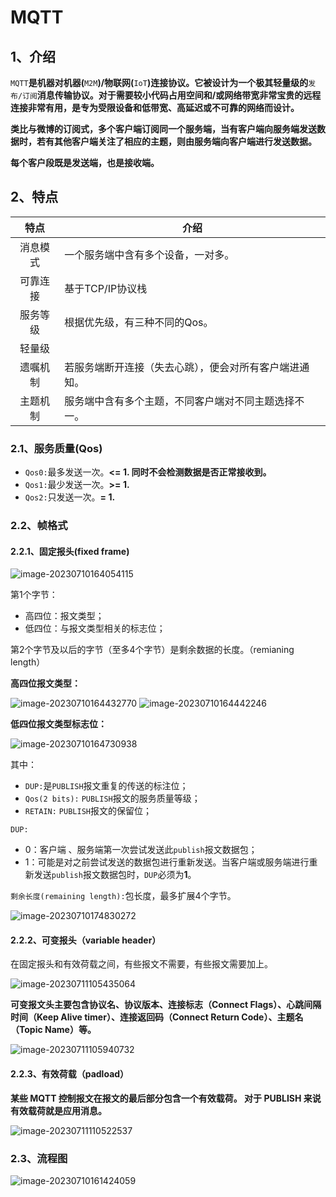 # MQTT

## 1、介绍

`MQTT`**是机器对机器(**`M2M`**)/物联网(**`IoT`**)连接协议。它被设计为一个极其轻量级的**`发布/订阅`**消息传输协议。对于需要较小代码占用空间和/或网络带宽非常宝贵的远程连接非常有用，是专为受限设备和低带宽、高延迟或不可靠的网络而设计。**

**类比与微博的订阅式，多个客户端订阅同一个服务端，当有客户端向服务端发送数据时，若有其他客户端关注了相应的主题，则由服务端向客户端进行发送数据。**

**每个客户段既是发送端，也是接收端。**

## 2、特点

|   特点   | 介绍                                                   |
| :------: | ------------------------------------------------------ |
| 消息模式 | 一个服务端中含有多个设备，一对多。                     |
| 可靠连接 | 基于TCP/IP协议栈                                       |
| 服务等级 | 根据优先级，有三种不同的Qos。                          |
|  轻量级  |                                                        |
| 遗嘱机制 | 若服务端断开连接（失去心跳），便会对所有客户端进通知。 |
| 主题机制 | 服务端中含有多个主题，不同客户端对不同主题选择不一。   |



### 2.1、服务质量(Qos)

- `Qos0:`最多发送一次。**<= 1. 同时不会检测数据是否正常接收到。**
- `Qos1:`最少发送一次。**>= 1.**
- `Qos2:`只发送一次。**= 1.**

### 2.2、帧格式

#### 2.2.1、固定报头(fixed frame)

![image-20230710164054115](D:\MarkdowPad2_md\随手记\images\image-20230710164054115.png)

第1个字节：

- 高四位：报文类型；
- 低四位：与报文类型相关的标志位；

第2个字节及以后的字节（至多4个字节）是剩余数据的长度。（remianing length）

**高四位报文类型：**

![image-20230710164432770](D:\MarkdowPad2_md\随手记\images\image-20230710164432770.png)
![image-20230710164442246](D:\MarkdowPad2_md\随手记\images\image-20230710164442246.png)

**低四位报文类型标志位：**

![image-20230710164730938](D:\MarkdowPad2_md\随手记\images\image-20230710164730938.png)

其中：

- `DUP:`是`PUBLISH`报文重复的传送的标注位；
- `Qos(2 bits):` `PUBLISH`报文的服务质量等级；
- `RETAIN:` `PUBLISH`报文的保留位；

`DUP:`

- 0：客户端 、服务端第一次尝试发送此`publish`报文数据包；
- 1：可能是对之前尝试发送的数据包进行重新发送。当客户端或服务端进行重新发送`publish`报文数据包时，`DUP`必须为**1**。



`剩余长度(remaining length):`包长度，最多扩展4个字节。

![image-20230710174830272](D:\MarkdowPad2_md\随手记\images\image-20230710174830272.png)



#### 2.2.2、可变报头（variable header）

在固定报头和有效荷载之间，有些报文不需要，有些报文需要加上。

![image-20230711105435064](D:\MarkdowPad2_md\随手记\images\image-20230711105435064.png)

**可变报文头主要包含协议名、协议版本、连接标志（Connect Flags）、心跳间隔时间（Keep Alive timer）、连接返回码（Connect Return Code）、主题名（Topic Name）等。**

![image-20230711105940732](D:\MarkdowPad2_md\随手记\images\image-20230711105940732.png)



#### 2.2.3、有效荷载（padload）

**某些 MQTT 控制报文在报文的最后部分包含一个有效载荷。 对于 PUBLISH 来说有效载荷就是应用消息。**

![image-20230711110522537](D:\MarkdowPad2_md\随手记\images\image-20230711110522537.png)

### 2.3、流程图

![image-20230710161424059](D:\MarkdowPad2_md\随手记\images\image-20230710161424059.png)